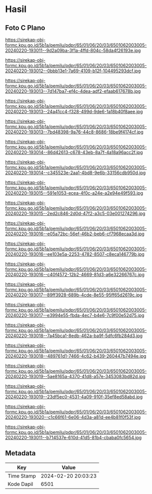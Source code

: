 # Hasil

## Foto C Plano

https://sirekap-obj-formc.kpu.go.id/5b1a/pemilu/pdpr/65/01/06/20/03/6501062003005-20240220-193011--9d2a09ba-3f1a-4ffd-804c-58da4f26193e.jpg

https://sirekap-obj-formc.kpu.go.id/5b1a/pemilu/pdpr/65/01/06/20/03/6501062003005-20240220-193012--0bbb13e1-7a69-4109-b12f-104495293dcf.jpg

https://sirekap-obj-formc.kpu.go.id/5b1a/pemilu/pdpr/65/01/06/20/03/6501062003005-20240220-193013--7d147ba7-ef4c-4dea-adf2-efaab617678b.jpg

https://sirekap-obj-formc.kpu.go.id/5b1a/pemilu/pdpr/65/01/06/20/03/6501062003005-20240220-193013--24a41cc4-f328-499d-9de6-1a18b40f8aee.jpg

https://sirekap-obj-formc.kpu.go.id/5b1a/pemilu/pdpr/65/01/06/20/03/6501062003005-20240220-193013--7bd48398-9a76-44c8-8686-18be9f4174cf.jpg

https://sirekap-obj-formc.kpu.go.id/5b1a/pemilu/pdpr/65/01/06/20/03/6501062003005-20240220-193014--86d42613-c678-43eb-8a7f-4a18a96acc2f.jpg

https://sirekap-obj-formc.kpu.go.id/5b1a/pemilu/pdpr/65/01/06/20/03/6501062003005-20240220-193014--c345523e-2aa1-4bd8-9e6b-33156cdb950d.jpg

https://sirekap-obj-formc.kpu.go.id/5b1a/pemilu/pdpr/65/01/06/20/03/6501062003005-20240220-193015--591e1053-ecea-4f0c-a24e-a2e94e49f593.jpg

https://sirekap-obj-formc.kpu.go.id/5b1a/pemilu/pdpr/65/01/06/20/03/6501062003005-20240220-193015--2ed2c846-2d0d-47f2-a3c5-03e001274296.jpg

https://sirekap-obj-formc.kpu.go.id/5b1a/pemilu/pdpr/65/01/06/20/03/6501062003005-20240220-193016--e05a72bc-56ef-46b2-beb6-cf7968ecaa3d.jpg

https://sirekap-obj-formc.kpu.go.id/5b1a/pemilu/pdpr/65/01/06/20/03/6501062003005-20240220-193016--ee103e5a-2253-4782-8507-c8eca146779b.jpg

https://sirekap-obj-formc.kpu.go.id/5b1a/pemilu/pdpr/65/01/06/20/03/6501062003005-20240220-193016--c40f4572-12b2-4669-81d3-a6e32266767c.jpg

https://sirekap-obj-formc.kpu.go.id/5b1a/pemilu/pdpr/65/01/06/20/03/6501062003005-20240220-193017--89ff3928-689b-4cde-8e55-95ff65d2619c.jpg

https://sirekap-obj-formc.kpu.go.id/5b1a/pemilu/pdpr/65/01/06/20/03/6501062003005-20240220-193017--e3994e55-fbda-4ec7-b4e6-7c9f00e52d75.jpg

https://sirekap-obj-formc.kpu.go.id/5b1a/pemilu/pdpr/65/01/06/20/03/6501062003005-20240220-193018--7a45bca1-8edb-462a-ba9f-5dfc6fb284d3.jpg

https://sirekap-obj-formc.kpu.go.id/5b1a/pemilu/pdpr/65/01/06/20/03/6501062003005-20240220-193018--489761d1-7466-4c62-b439-260447b7494e.jpg

https://sirekap-obj-formc.kpu.go.id/5b1a/pemilu/pdpr/65/01/06/20/03/6501062003005-20240220-193019--5ae8165a-4370-41d8-a57e-3453083bd82d.jpg

https://sirekap-obj-formc.kpu.go.id/5b1a/pemilu/pdpr/65/01/06/20/03/6501062003005-20240220-193019--23df5ec0-4531-4a09-910f-35ef8ed58abd.jpg

https://sirekap-obj-formc.kpu.go.id/5b1a/pemilu/pdpr/65/01/06/20/03/6501062003005-20240220-193020--c1c66f61-6e06-4d3a-a81d-ee4b81f0f53f.jpg

https://sirekap-obj-formc.kpu.go.id/5b1a/pemilu/pdpr/65/01/06/20/03/6501062003005-20240220-193011--b714537e-610d-41d5-81b4-cbaba0fc5654.jpg


## Metadata

| Key        | Value               |
| ---------- | ------------------- |
| Time Stamp | 2024-02-20 20:03:23 |
| Kode Dapil | 6501                |



